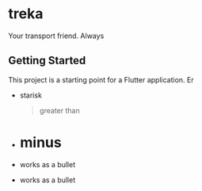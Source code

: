 # treka

Your transport friend. Always

## Getting Started

This project is a starting point for a Flutter application.
Er

- starisk
  > greater than

* # minus

- works as a bullet

* works as a bullet
